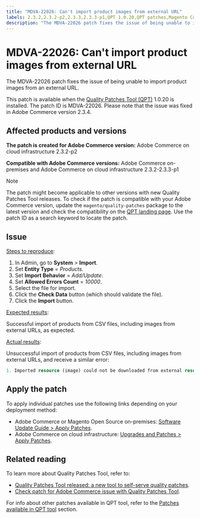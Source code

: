 ```yaml
---
title: "MDVA-22026: Can't import product images from external URL"
labels: 2.3.2,2.3.2-p2,2.3.3,2.3.3-p1,QPT 1.0.20,QPT patches,Magento Commerce,Magento Commerce Cloud,Quality Patches Tool,external URL,import,product image,Adobe Commerce,cloud infrastructure,on-premises
description: "The MDVA-22026 patch fixes the issue of being unable to import product images from an external URL."
---
```


# MDVA-22026: Can't import product images from external URL

The MDVA-22026 patch fixes the issue of being unable to import product images from an external URL.

This patch is available when the [Quality Patches Tool (QPT)](https://support.magento.com/hc/en-us/articles/360047139492) 1.0.20 is installed. The patch ID is MDVA-22026. Please note that the issue was fixed in Adobe Commerce version 2.3.4.

## Affected products and versions

 **The patch is created for Adobe Commerce version:** Adobe Commerce on cloud infrastructure 2.3.2-p2

 **Compatible with Adobe Commerce versions:** Adobe Commerce on-premises and Adobe Commerce on cloud infrastructure  2.3.2-2.3.3-p1

>[!NOTE]
>
>The patch might become applicable to other versions with new Quality Patches Tool releases. To check if the patch is compatible with your Adobe Commerce version, update the `magento/quality-patches` package to the latest version and check the compatibility on the [QPT landing page](https://devdocs.magento.com/quality-patches/tool.html#patch-grid). Use the patch ID as a search keyword to locate the patch.

## Issue

 <u>Steps to reproduce</u>:

1. In Admin, go to **System** > **Import**.
1. Set **Entity Type** = *Products*.
1. Set **Import Behavior** = *Add/Update*.
1. Set **Allowed Errors Count** = *10000*.
1. Select the file for import.
1. Click the **Check Data** button (which should validate the file).
1. Click the **Import** button.

 <u>Expected results</u>:

Successful import of products from CSV files, including images from external URLs, as expected.

 <u>Actual results</u>:

Unsuccessful import of products from CSV files, including images from external URLs, and receive a similar error:

```php
1. Imported resource (image) could not be downloaded from external resource due to timeout or access permissions in row(s): 4, 5, 8, 9, 16, 18, 20, 21, 22, 23, 26, 27, 28, 52, 53, 55, 58, 63, 70, 71, 77, 78, 83, 84, 91
```

## Apply the patch

To apply individual patches use the following links depending on your deployment method:

* Adobe Commerce or Magento Open Source on-premises: [Software Update Guide > Apply Patches](https://devdocs.magento.com/guides/v2.4/comp-mgr/patching.html).
* Adobe Commerce on cloud infrastructure: [Upgrades and Patches > Apply Patches](https://devdocs.magento.com/cloud/project/project-patch.html).

## Related reading

To learn more about Quality Patches Tool, refer to:

* [Quality Patches Tool released: a new tool to self-serve quality patches](https://support.magento.com/hc/en-us/articles/360047139492).
* [Check patch for Adobe Commerce issue with Quality Patches Tool](https://support.magento.com/hc/en-us/articles/360047125252).

For info about other patches available in QPT tool, refer to the [Patches available in QPT tool](https://support.magento.com/hc/en-us/sections/360010506631-Patches-available-in-QPT-tool-) section.